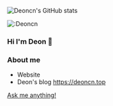 ![Deoncn's GitHub stats](https://github-readme-stats.vercel.app/api?username=deoncn&bg_color=30,e96443,904e95&title_color=fff&text_color=fff)           

![:Deoncn](https://count.getloli.com/get/@deoncn?theme=rule34)

### Hi I'm Deon 👋

### About me

- Website 
- Deon's blog https://deoncn.top

[Ask me anything!](https://github.com/deoncn/deoncn/issues/new)
